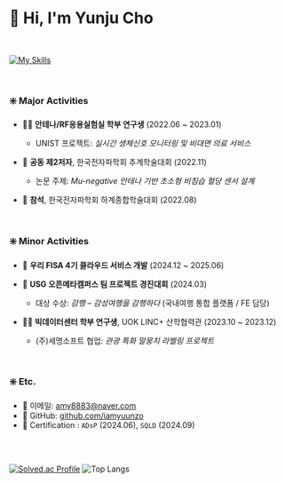 # 🫧 Hi, I'm Yunju Cho

<br>

[![My Skills](https://skillicons.dev/icons?i=cpp,ts,js,java,mysql,react&theme=light&perline=6)](https://skillicons.dev)

<br>

### ❇️ Major Activities

- 🧑‍🔬 **안테나/RF응용실험실 학부 연구생** (2022.06 ~ 2023.01)  
  - UNIST 프로젝트: *실시간 생체신호 모니터링 및 비대면 의료 서비스*
    
- 📄 **공동 제2저자**, 한국전자파학회 추계학술대회 (2022.11)  
  - 논문 주제: *Mu-negative 안테나 기반 초소형 비침습 혈당 센서 설계*
    
- 📄 **참석**, 한국전자파학회 하계종합학술대회 (2022.08)

<br>

### ❇️ Minor Activities

- 🧩 **우리 FISA 4기 클라우드 서비스 개발** (2024.12 ~ 2025.06)
  
- 🧩 **USG 오픈메타캠퍼스 팀 프로젝트 경진대회** (2024.03)  
  - 대상 수상: *감행 – 감성여행을 감행하다* (국내여행 통합 플랫폼 / FE 담당)
    
- 🧑‍🔬 **빅데이터센터 학부 연구생**, UOK LINC+ 산학협력관 (2023.10 ~ 2023.12)  
  - (주)세명소프트 협업: *관광 특화 말뭉치 라벨링 프로젝트*

<br>

### ❇️ Etc.

- 📧 이메일: amy8883@naver.com
- 🌱 GitHub: [github.com/iamyuunzo](https://github.com/iamyuunzo)
- 🌱 Certification : `ADsP` (2024.06), `SQLD` (2024.09)

<br>
<br>

[![Solved.ac Profile](http://mazassumnida.wtf/api/generate_badge?boj=amy8883)](https://solved.ac/amy8883)
![Top Langs](https://github-readme-stats.vercel.app/api/top-langs/?username=iamyuunzo&layout=compact)

